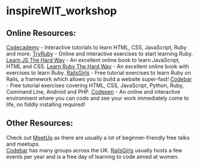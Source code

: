 # inspireWIT_workshop

## Online Resources:
[Codecademy](www.codecademy.com) - Interactive tutorials to learn HTML, CSS, JavaScript, Ruby and more.
[TryRuby](http://tryruby.org/) - Online and interactive exercises to start learning Ruby.
[Learn JS The Hard Way](https://learncodethehardway.org/javascript/) - An excellent online book to learn JavaScript, HTML and CSS.
[Learn Ruby The Hard Way](https://learnrubythehardway.org/book/) - An excellent online book with exercises to learn Ruby.
[RailsGirls](http://guides.railsgirls.com/) - Free tutorial exercises to learn Ruby on Rails, a framework which allows you to build a website super-fast!
[Codebar](http://tutorials.codebar.io/) - Free tutorial exercises covering HTML, CSS, JavaScript, Python, Ruby, Command Line, Android and PHP.
[Codepen](https://codepen.io) - An online and interactive environment where you can code and see your work immediately come to life, no fiddly installing required!

## Other Resources:

Check out [MeetUp](www.meetup.com) as there are usually a lot of beginner-friendly free talks and meetups.  
[Codebar](www.codebar.io) has many groups across the UK.
[RailsGirls](http://railsgirls.com/) usually hosts a few events per year and is a free day of learning to code aimed at women.
